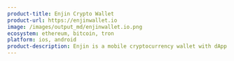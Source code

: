```yaml
---
product-title: Enjin Crypto Wallet
product-url: https://enjinwallet.io
image: /images/output_md/enjinwallet.io.png
ecosystem: ethereum, bitcoin, tron
platform: ios, android
product-description: Enjin is a mobile cryptocurrency wallet with dApp browser, supporting Ethereum, Bitcoin, Litecoin, ERC20, ERC721 AND ERC1155 tokens.
---
```

